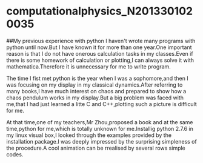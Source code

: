 # computationalphysics_N2013301020035
##My previous experience with python
I haven't wrote many programs with python until now.But I have known it for more than one year.One important reason is that I do not have onerous calculation tasks in my classes.Even if there is some homework of calculation or plotting,I can always solve it with mathematica.Therefore it is unnecessary for me to write program.

The time I fist met python is the year when I was a sophomore,and then I was focusing on my display in my classical dynamics.After referring to many books,I have much interest on chaos and prepared to show how a chaos pendulum works in my display.But a big problem was faced with me,that I had just learned a litte C and C++,plotting such a picture is difficult for me.

At that time,one of my teachers,Mr Zhou,proposed a book and at the same time,python for me,which is totally unknown for me.Installig python 2.7.6 in my linux visual box,I looked through the examples provided by the installation package.I was deeply impressed by the surprising simpleness of the procedure.A cool animation can be rrealised by several rows simple codes.
